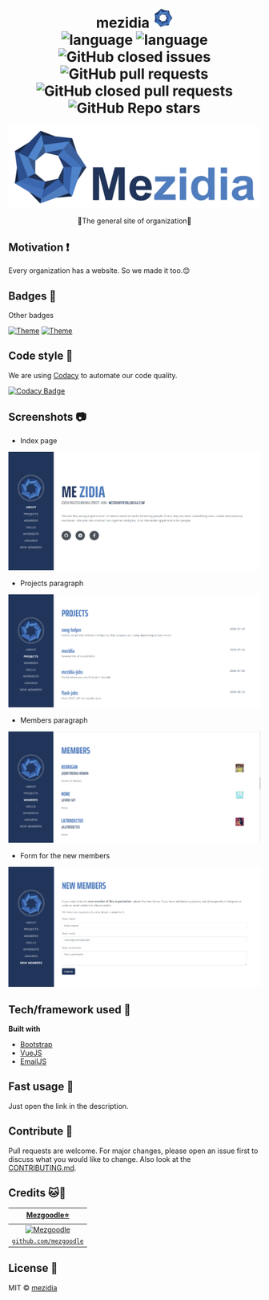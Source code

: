 <h1 id="project-title" align="center">
  mezidia <img alt="logo" width="40" height="40" src="https://raw.githubusercontent.com/mezgoodle/images/master/MezidiaLogoTransparent.png" /><br>
  <img alt="language" src="https://img.shields.io/badge/language-javascript-brightgreen?style=flat-square" />
  <img alt="language" src="https://img.shields.io/github/issues/mezidia/mezidia?style=flat-square" />
  <img alt="GitHub closed issues" src="https://img.shields.io/github/issues-closed/mezidia/mezidia?style=flat-square" />
  <img alt="GitHub pull requests" src="https://img.shields.io/github/issues-pr/mezidia/mezidia?style=flat-square" />
  <img alt="GitHub closed pull requests" src="https://img.shields.io/github/issues-pr-closed/mezidia/mezidia?style=flat-square" />
  <img alt="GitHub Repo stars" src="https://img.shields.io/github/stars/mezidia/mezidia?style=flat-square">
</h1>

![Mezidia logo](https://raw.githubusercontent.com/mezgoodle/images/master/MezidiaTransparent.png)

<p align="center">
 🌟The general site of organization🌟
</p>

## Motivation :exclamation:

Every organization has a website. So we made it too.😊

## Badges :mega:

Other badges

[![Theme](https://img.shields.io/badge/Organization-Mezidia-brightgreen?style=flat-square)](https://github.com/mezidia)
[![Theme](https://img.shields.io/badge/Platform-VueJS-brightgreen?style=flat-square)](https://v3.vuejs.org/)

## Code style :scroll:

We are using [Codacy](https://www.codacy.com/) to automate our code quality.

[![Codacy Badge](https://app.codacy.com/project/badge/Grade/68a90233ef344065bcafe825b219be95)](https://www.codacy.com/gh/mezidia/mezidia/dashboard?utm_source=github.com&amp;utm_medium=referral&amp;utm_content=mezidia/mezidia&amp;utm_campaign=Badge_Grade)

## Screenshots :camera:

- Index page

![Screenshot 1](https://raw.githubusercontent.com/mezgoodle/images/master/mezidia1.png)

- Projects paragraph

![Screenshot 2](https://raw.githubusercontent.com/mezgoodle/images/master/mezidia2.png)

- Members paragraph

![Screenshot 3](https://raw.githubusercontent.com/mezgoodle/images/master/mezidia3.png)

- Form for the new members

![Screenshot 1](https://raw.githubusercontent.com/mezgoodle/images/master/mezidia4.png)

## Tech/framework used :wrench:

**Built with**

- [Bootstrap](https://getbootstrap.com/)
- [VueJS](https://v3.vuejs.org/)
- [EmailJS](https://www.emailjs.com/)

## Fast usage :dash:

Just open the link in the description.

## Contribute :running:

Pull requests are welcome. For major changes, please open an issue first to discuss what you would like to change. Also look at the [CONTRIBUTING.md](link).

## Credits :cat::handshake:

| <a href="https://github.com/mezgoodle" target="_blank">**Mezgoodle⭐️**</a> |
| :---: |
| [![Mezgoodle](https://avatars.githubusercontent.com/u/41520940?s=400&u=530e013f3714e81792fc6b99399c7a6eda6ea63d&v=4)](https://github.com/mezgoodle) |
| <a href="https://github.com/mezgoodle" target="_blank">`github.com/mezgoodle`</a> |

## License :bookmark:

MIT © [mezidia](https://github.com/mezidia)
